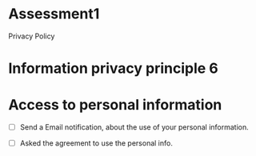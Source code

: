 # Assessment1
Privacy Policy

# Information privacy principle 6

# Access to personal information

- [ ] Send a Email notification, about the use of your personal information.
- [ ] Asked the agreement to use the personal info.













